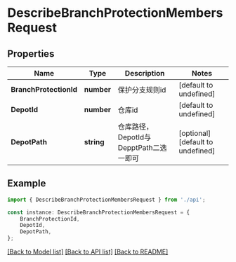 # DescribeBranchProtectionMembersRequest


## Properties

Name | Type | Description | Notes
------------ | ------------- | ------------- | -------------
**BranchProtectionId** | **number** | 保护分支规则id | [default to undefined]
**DepotId** | **number** | 仓库id | [default to undefined]
**DepotPath** | **string** | 仓库路径，DepotId与DepptPath二选一即可 | [optional] [default to undefined]

## Example

```typescript
import { DescribeBranchProtectionMembersRequest } from './api';

const instance: DescribeBranchProtectionMembersRequest = {
    BranchProtectionId,
    DepotId,
    DepotPath,
};
```

[[Back to Model list]](../README.md#documentation-for-models) [[Back to API list]](../README.md#documentation-for-api-endpoints) [[Back to README]](../README.md)
